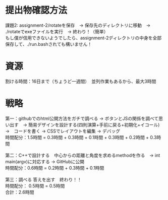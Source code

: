 # 提出物確認方法
課題2: 
assignment-2/rotateを保存　→ 保存先のディレクトリに移動　→ ./rotateでexeファイルを実行　→ 終わり！（簡単）<br>
もし僕が信用できないようでしたら、assignment-2ディレクトリの中身を全部保存して、./run.bashされても構いません！<br>

# 資源
割ける時間：16日まで（ちょうど一週間）　並列作業もあるから、最大3時間<br>

# 戦略
第一：githubでのhtml公開方法をガチで調べる → ボタンとJSの関係を調べて思い出す　→ 簡易デザインを設計する(四則演算+手前に戻る+初期化+イコール)　→　コードを書く → CSSでレイアウトを編集 → デバッグ<br>
時間配分：1.5時間 = 0.3時間 + 0.3時間 + 0.1時間 + 0.3時間 + 0.2時間 + 0.3時間<br>
<br>
第二：C++で設計する　中心からの距離と角度を求めるmethodを作る　→ int main(argv)に対応する → GitHubに公開<br>
時間配分：0.6時間 = 0.2時間 + 0.3時間 + 0.1時間<br>
<br>
第三：調べる 答えを出す　終わり！！<br>
時間配分： 0.5時間 = 0.5時間
<br>
合計：2.6時間
